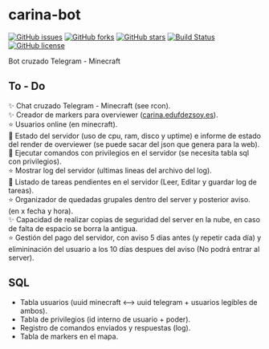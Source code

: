 # carina-bot
[![GitHub issues](https://img.shields.io/github/issues/EduFdezSoy/carina-bot.svg)](https://github.com/EduFdezSoy/carina-bot/issues)
[![GitHub forks](https://img.shields.io/github/forks/EduFdezSoy/carina-bot.svg)](https://github.com/EduFdezSoy/carina-bot/network)
[![GitHub stars](https://img.shields.io/github/stars/EduFdezSoy/carina-bot.svg)](https://github.com/EduFdezSoy/carina-bot/stargazers)
[![Build Status](https://travis-ci.org/EduFdezSoy/carina-bot.svg?branch=master)](https://travis-ci.org/EduFdezSoy/carina-bot)
[![GitHub license](https://img.shields.io/github/license/EduFdezSoy/carina-bot.svg)](https://github.com/EduFdezSoy/carina-bot/blob/master/LICENSE)

Bot cruzado Telegram - Minecraft  

## To - Do  
:sparkles: Chat cruzado Telegram - Minecraft (see rcon).  
:sparkles: Creador de markers para overviewer ([carina.edufdezsoy.es](carina.edufdezsoy.es)).  
:star: Usuarios online (en minecraft).  
:star2: Estado del servidor (uso de cpu, ram, disco y uptime) e informe de estado del render de overviewer (se puede sacar del json que genera para la web).  
:star2: Ejecutar comandos con privilegios en el servidor (se necesita tabla sql con privilegios).  
:star: Mostrar log del servidor (ultimas lineas del archivo del log).  
:star2: Listado de tareas pendientes en el servidor (Leer, Editar y guardar log de tareas).  
:star: Organizador de quedadas grupales dentro del server y posterior aviso. (en x fecha y hora).  
:sparkles: Capacidad de realizar copias de seguridad del server en la nube, en caso de falta de espacio se borra la antigua.  
:star: Gestión del pago del servidor, con aviso 5 dias antes (y repetir cada día) y elimininación del usuario a los 10 días despues del aviso (No podrá entrar al server).


## SQL
* Tabla usuarios (uuid minecraft <--> uuid telegram + usuarios legibles de ambos).
* Tabla de privilegios (id interno de usuario + poder).
* Registro de comandos enviados y respuestas (log).
* Tabla de markers en el mapa.
